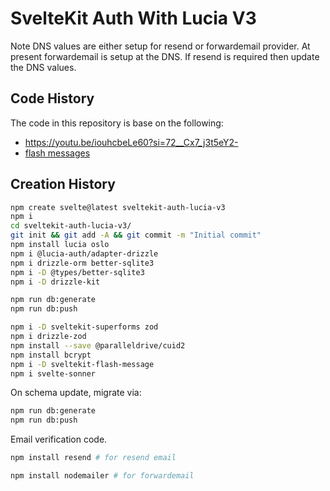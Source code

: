 # SvelteKit Auth With Lucia V3

Note DNS values are either setup for resend or forwardemail provider.
At present forwardemail is setup at the DNS.
If resend is required then update the DNS values.

## Code History

The code in this repository is base on the following:

- https://youtu.be/iouhcbeLe60?si=72__Cx7_j3t5eY2-
- [flash messages](https://youtu.be/hB6OkaYWS5I?si=aQn_gWg58TtICwBA)

## Creation History

```bash
npm create svelte@latest sveltekit-auth-lucia-v3
npm i
cd sveltekit-auth-lucia-v3/
git init && git add -A && git commit -m "Initial commit"
npm install lucia oslo
npm i @lucia-auth/adapter-drizzle
npm i drizzle-orm better-sqlite3
npm i -D @types/better-sqlite3
npm i -D drizzle-kit

npm run db:generate
npm run db:push

npm i -D sveltekit-superforms zod
npm i drizzle-zod
npm install --save @paralleldrive/cuid2
npm install bcrypt
npm i -D sveltekit-flash-message
npm i svelte-sonner
```

On schema update, migrate via:

```bash
npm run db:generate
npm run db:push
```

Email verification code.

```bash
npm install resend # for resend email

npm install nodemailer # for forwardemail
```
